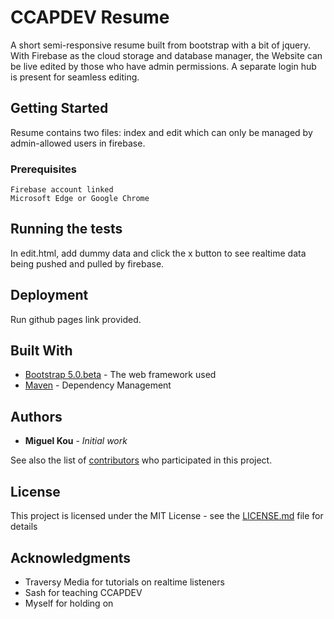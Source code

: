 # CCAPDEV Resume 

A short semi-responsive resume built from bootstrap with a bit of jquery. With Firebase as the cloud storage and database manager, the Website can be live edited by those who have admin permissions. A separate login hub is present for seamless editing. 

## Getting Started

Resume contains two files: index and edit which can only be managed by admin-allowed users in firebase. 

### Prerequisites

```
Firebase account linked
Microsoft Edge or Google Chrome
```

## Running the tests

In edit.html, add dummy data and click the x button to see realtime data being pushed and pulled by firebase. 


## Deployment

Run github pages link provided. 

## Built With

* [Bootstrap 5.0.beta](https://getbootstrap.com/docs/5.0/getting-started/introduction/) - The web framework used
* [Maven](https://maven.apache.org/) - Dependency Management


## Authors

* **Miguel Kou** - *Initial work* 

See also the list of [contributors](https://github.com/your/project/contributors) who participated in this project.

## License

This project is licensed under the MIT License - see the [LICENSE.md](LICENSE.md) file for details

## Acknowledgments

* Traversy Media for tutorials on realtime listeners
* Sash for teaching CCAPDEV
* Myself for holding on 

